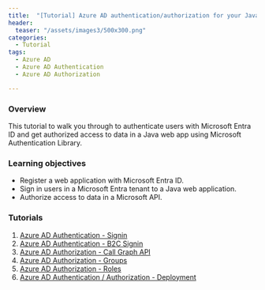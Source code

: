 ```yaml
---
title:  "[Tutorial] Azure AD authentication/authorization for your Java application"
header:
  teaser: "/assets/images3/500x300.png"
categories: 
  - Tutorial
tags:
  - Azure AD
  - Azure AD Authentication
  - Azure AD Authorization

---
```


### Overview
This tutorial to walk you through to authenticate users with Microsoft Entra ID and get authorized access to data in a Java web app using Microsoft Authentication Library.

### Learning objectives
<ul>
  <li>Register a web application with Microsoft Entra ID.</li>
  <li>Sign in users in a Microsoft Entra tenant to a Java web application.</li>
  <li>Authorize access to data in a Microsoft API.</li>
</ul>

### Tutorials
1. [Azure AD Authentication - Signin](https://dattranclouds.github.io/tutorial/azuread-authentication-signin/)
2. [Azure AD Authentication - B2C Signin](https://dattranclouds.github.io/tutorial/azuread-authentication-b2csignin/)
3. [Azure AD Authorization - Call Graph API](https://dattranclouds.github.io/tutorial/azuread-authorization-callgraphapi/)
4. [Azure AD Authorization - Groups](https://dattranclouds.github.io/tutorial/azuread-authorization-groups/)
5. [Azure AD Authorization - Roles](https://dattranclouds.github.io/tutorial/azuread-authorization-roles/)
6. [Azure AD Authentication / Authorization - Deployment](https://dattranclouds.github.io/tutorial/azuread-deployment/)
